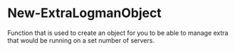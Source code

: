# New-ExtraLogmanObject
Function that is used to create an object for you to be able to manage extra that would be running on a set number of servers.